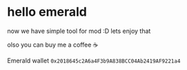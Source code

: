 # hello emerald

now we have simple tool for mod :D
lets enjoy that

olso you can buy me a coffee ☕️

Emerald wallet
`0x2018645c2A6a4F3b9A838BCC04Ab2419AF9221a4`
